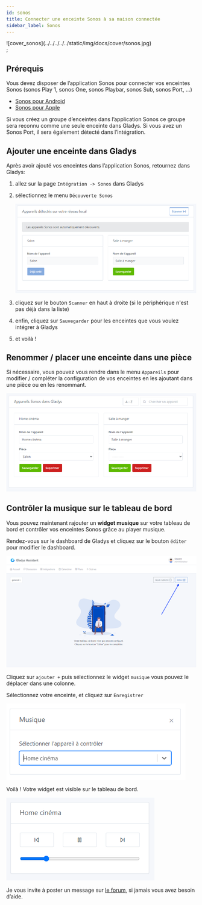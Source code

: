 ```yaml
---
id: sonos
title: Connecter une enceinte Sonos à sa maison connectée
sidebar_label: Sonos
---
```



<div style={{ display: 'flex', justifyContent: 'center', alignItems: 'center', minHeight: '100vh' }}>
  <div style={{ textAlign: 'center' }}>
![cover_sonos](../../../../../static/img/docs/cover/sonos.jpg)
  </div>
</div>
;

## Prérequis

Vous devez disposer de l’application Sonos pour connecter vos enceintes Sonos (sonos Play 1, sonos One, sonos Playbar, sonos Sub, sonos Port, …)

- [Sonos pour Android](https://play.google.com/store/apps/details?id=com.sonos.acr2&hl=fr&gl=US)
- [Sonos pour Apple](https://apps.apple.com/fr/app/sonos/id1488977981)

Si vous créez un groupe d’enceintes dans l’application Sonos ce groupe sera reconnu comme une seule enceinte dans Gladys. Si vous avez un Sonos Port, il sera également détecté dans l’intégration.

## Ajouter une enceinte dans Gladys

Après avoir ajouté vos enceintes dans l’application Sonos, retournez dans Gladys:

1. allez sur la page `Intégration -> Sonos` dans Gladys
2. sélectionnez le menu `Découverte Sonos`

   ![Découverte Sonos](../../../../../static/img/docs/fr/configuration/sonos/sonos_discovery.png)

3. cliquez sur le bouton `Scanner` en haut à droite (si le périphérique n'est pas déjà dans la liste)
4. enfin, cliquez sur `Sauvegarder` pour les enceintes que vous voulez intégrer à Gladys
5. et voilà !

## Renommer / placer une enceinte dans une pièce

Si nécessaire, vous pouvez vous rendre dans le menu `Appareils` pour modifier / compléter la configuration de vos enceintes en les ajoutant dans une pièce ou en les renommant.

![Appareils Sonos](../../../../../static/img/docs/fr/configuration/sonos/add_sonos_speaker.png)

## Contrôler la musique sur le tableau de bord

Vous pouvez maintenant rajouter un **widget musique** sur votre tableau de bord et contrôler vos enceintes Sonos grâce au player musique.

Rendez-vous sur le dashboard de Gladys et cliquez sur le bouton `éditer` pour modifier le dashboard.

![Edition dashboard Gladys](../../../../../static/img/docs/fr/configuration/sonos/edit_dashboard.png)

Cliquez sur `ajouter +` puis sélectionnez le widget `musique` vous pouvez le déplacer dans une colonne.

Sélectionnez votre enceinte, et cliquez sur `Enregistrer`

![Edition Widget musique](../../../../../static/img/docs/fr/configuration/sonos/edit_music_widget.png)

Voilà ! Votre widget est visible sur le tableau de bord.

![Widget musique Gladys](../../../../../static/img/docs/fr/configuration/sonos/music_widget.png)

Je vous invite à poster un message sur [le forum](https://community.gladysassistant.com/), si jamais vous avez besoin d’aide.
